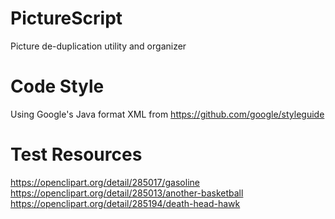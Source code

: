 # PictureScript
Picture de-duplication utility and organizer

# Code Style

Using Google's Java format XML from <https://github.com/google/styleguide>

# Test Resources

<https://openclipart.org/detail/285017/gasoline>
<https://openclipart.org/detail/285013/another-basketball>
<https://openclipart.org/detail/285194/death-head-hawk>